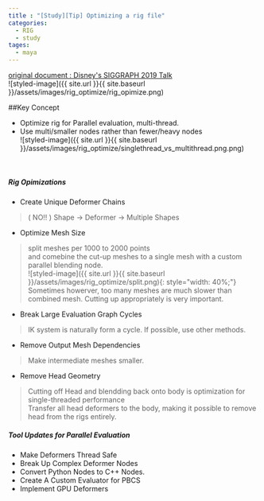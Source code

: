 ```yaml
---
title : "[Study][Tip] Optimizing a rig file"
categories:
  - RIG
  - study
tages:
  - maya
---
```


[original document : Disney's SIGGRAPH 2019 Talk](https://disneyanimation.com/publications/?drawer=/publications/optimizing-rig-manipulation-with-gpu-and-parallel-evaluation/)
<br/>
![styled-image]({{ site.url }}{{ site.baseurl }}/assets/images/rig_optimize/rig_opimize.png)

##Key Concept
- Optimize rig for Parallel evaluation, multi-thread.
- Use multi/smaller nodes rather than fewer/heavy nodes<br/>
![styled-image]({{ site.url }}{{ site.baseurl }}/assets/images/rig_optimize/singlethread_vs_multithread.png.png)
<br/>

##### Rig Opimizations

- Create Unique Deformer Chains
> ( NO!! )
Shape → Deformer → Multiple Shapes  

- Optimize Mesh Size
> split meshes per 1000 to 2000 points  
> and comebine the cut-up meshes to a single mesh with a custom parallel blending node.  
![styled-image]({{ site.url }}{{ site.baseurl }}/assets/images/rig_optimize/split.png){: style="width: 40%;"}  
> Sometimes howerver, too many meshes are much slower than combined mesh. Cutting up appropriately is very important.

- Break Large Evaluation Graph Cycles
> IK system is naturally form a cycle. If possible, use other methods.

- Remove Output Mesh Dependencies
> Make intermediate meshes smaller.

- Remove Head Geometry
> Cutting off Head and blendding back onto body is optimization for single-threaded performance  
> Transfer all head deformers to the body, making it possible to remove head from the rigs entirely.

##### Tool Updates for Parallel Evaluation

- Make Deformers Thread Safe
- Break Up Complex Deformer Nodes
- Convert Python Nodes to C++ Nodes.
- Create A Custom Evaluator for PBCS
- Implement GPU Deformers

